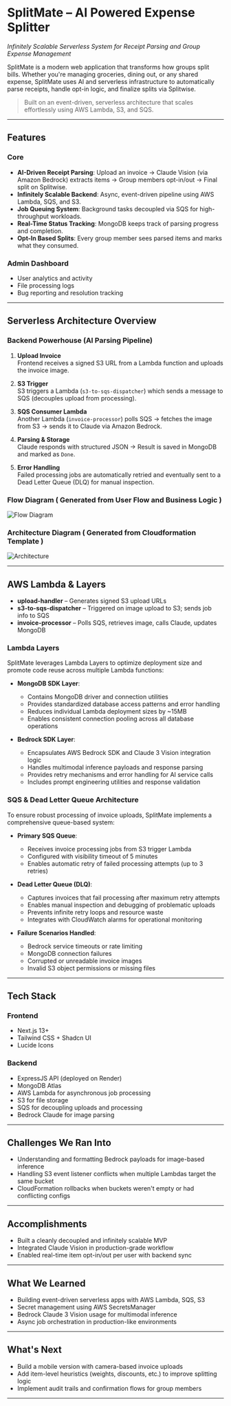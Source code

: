 # SplitMate – AI Powered Expense Splitter

_Infinitely Scalable Serverless System for Receipt Parsing and Group Expense Management_

SplitMate is a modern web application that transforms how groups split bills. Whether you're managing groceries, dining out, or any shared expense, SplitMate uses AI and serverless infrastructure to automatically parse receipts, handle opt-in logic, and finalize splits via Splitwise.

> Built on an event-driven, serverless architecture that scales effortlessly using AWS Lambda, S3, and SQS.

---

## Features

### Core

- **AI-Driven Receipt Parsing**: Upload an invoice → Claude Vision (via Amazon Bedrock) extracts items → Group members opt-in/out → Final split on Splitwise.
- **Infinitely Scalable Backend**: Async, event-driven pipeline using AWS Lambda, SQS, and S3.
- **Job Queuing System**: Background tasks decoupled via SQS for high-throughput workloads.
- **Real-Time Status Tracking**: MongoDB keeps track of parsing progress and completion.
- **Opt-In Based Splits**: Every group member sees parsed items and marks what they consumed.

### Admin Dashboard

- User analytics and activity
- File processing logs
- Bug reporting and resolution tracking

---

## Serverless Architecture Overview

### Backend Powerhouse (AI Parsing Pipeline)

1. **Upload Invoice**  
   Frontend receives a signed S3 URL from a Lambda function and uploads the invoice image.

2. **S3 Trigger**  
   S3 triggers a Lambda (`s3-to-sqs-dispatcher`) which sends a message to SQS (decouples upload from processing).

3. **SQS Consumer Lambda**  
   Another Lambda (`invoice-processor`) polls SQS → fetches the image from S3 → sends it to Claude via Amazon Bedrock.

4. **Parsing & Storage**  
   Claude responds with structured JSON → Result is saved in MongoDB and marked as `Done`.

5. **Error Handling**  
   Failed processing jobs are automatically retried and eventually sent to a Dead Letter Queue (DLQ) for manual inspection.

### Flow Diagram ( Generated from User Flow and Business Logic )

![Flow Diagram](https://resume-jenish.s3.us-east-1.amazonaws.com/image.png)

### Architecture Diagram ( Generated from Cloudformation Template )

![Architecture](https://resume-jenish.s3.us-east-1.amazonaws.com/Architecture.png)

---



## AWS Lambda & Layers

- **upload-handler** – Generates signed S3 upload URLs
- **s3-to-sqs-dispatcher** – Triggered on image upload to S3; sends job info to SQS
- **invoice-processor** – Polls SQS, retrieves image, calls Claude, updates MongoDB

### Lambda Layers

SplitMate leverages Lambda Layers to optimize deployment size and promote code reuse across multiple Lambda functions:

- **MongoDB SDK Layer**:

  - Contains MongoDB driver and connection utilities
  - Provides standardized database access patterns and error handling
  - Reduces individual Lambda deployment sizes by ~15MB
  - Enables consistent connection pooling across all database operations

- **Bedrock SDK Layer**:
  - Encapsulates AWS Bedrock SDK and Claude 3 Vision integration logic
  - Handles multimodal inference payloads and response parsing
  - Provides retry mechanisms and error handling for AI service calls
  - Includes prompt engineering utilities and response validation

### SQS & Dead Letter Queue Architecture

To ensure robust processing of invoice uploads, SplitMate implements a comprehensive queue-based system:

- **Primary SQS Queue**:

  - Receives invoice processing jobs from S3 trigger Lambda
  - Configured with visibility timeout of 5 minutes
  - Enables automatic retry of failed processing attempts (up to 3 retries)

- **Dead Letter Queue (DLQ)**:

  - Captures invoices that fail processing after maximum retry attempts
  - Enables manual inspection and debugging of problematic uploads
  - Prevents infinite retry loops and resource waste
  - Integrates with CloudWatch alarms for operational monitoring

- **Failure Scenarios Handled**:
  - Bedrock service timeouts or rate limiting
  - MongoDB connection failures
  - Corrupted or unreadable invoice images
  - Invalid S3 object permissions or missing files

---

## Tech Stack

### Frontend

- Next.js 13+
- Tailwind CSS + Shadcn UI
- Lucide Icons

### Backend

- ExpressJS API (deployed on Render)
- MongoDB Atlas
- AWS Lambda for asynchronous job processing
- S3 for file storage
- SQS for decoupling uploads and processing
- Bedrock Claude for image parsing

---

## Challenges We Ran Into

- Understanding and formatting Bedrock payloads for image-based inference
- Handling S3 event listener conflicts when multiple Lambdas target the same bucket
- CloudFormation rollbacks when buckets weren't empty or had conflicting configs

---

## Accomplishments

- Built a cleanly decoupled and infinitely scalable MVP
- Integrated Claude Vision in production-grade workflow
- Enabled real-time item opt-in/out per user with backend sync

---

## What We Learned

- Building event-driven serverless apps with AWS Lambda, SQS, S3
- Secret management using AWS SecretsManager
- Bedrock Claude 3 Vision usage for multimodal inference
- Async job orchestration in production-like environments

---

## What's Next

- Build a mobile version with camera-based invoice uploads
- Add item-level heuristics (weights, discounts, etc.) to improve splitting logic
- Implement audit trails and confirmation flows for group members

---
